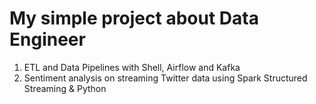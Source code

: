 # My simple project about Data Engineer
1. ETL and Data Pipelines with Shell, Airflow and Kafka
2. Sentiment analysis on streaming Twitter data using Spark Structured Streaming & Python
